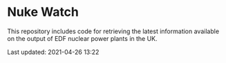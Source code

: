 # Nuke Watch

This repository includes code for retrieving the latest information available on the output of EDF nuclear power plants in the UK.

Last updated: 2021-04-26 13:22